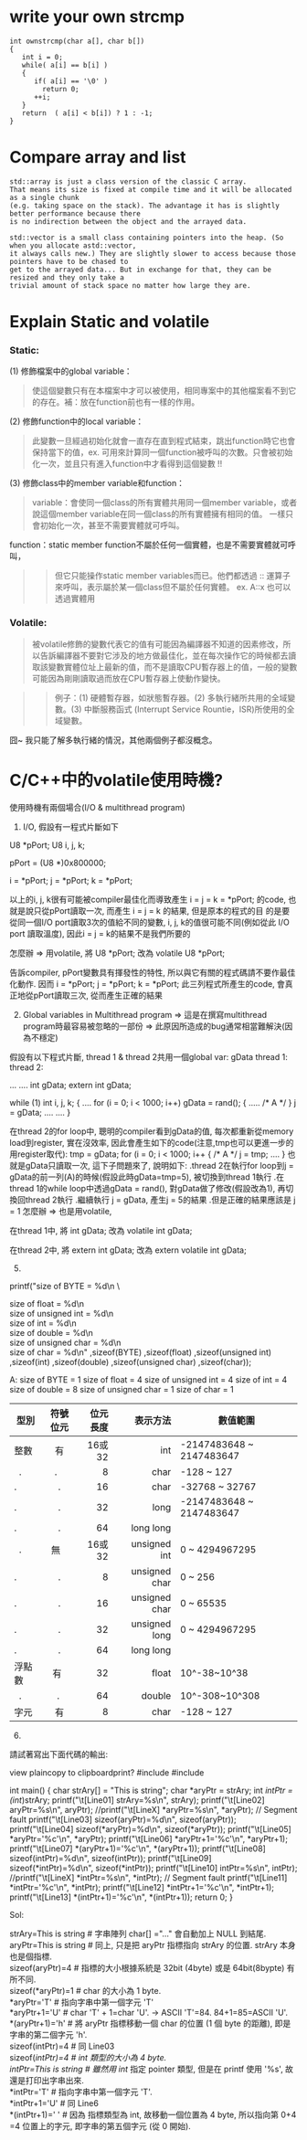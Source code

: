 # write your own strcmp 
``` 
int ownstrcmp(char a[], char b[])  
{   
   int i = 0; 
   while( a[i] == b[i] )   
   { 
      if( a[i] == '\0' )  
        return 0; 
      ++i; 
   } 
   return  ( a[i] < b[i]) ? 1 : -1; 
}   
```

# Compare array and list
```
std::array is just a class version of the classic C array. 
That means its size is fixed at compile time and it will be allocated as a single chunk 
(e.g. taking space on the stack). The advantage it has is slightly better performance because there 
is no indirection between the object and the arrayed data.  

std::vector is a small class containing pointers into the heap. (So when you allocate astd::vector, 
it always calls new.) They are slightly slower to access because those pointers have to be chased to 
get to the arrayed data... But in exchange for that, they can be resized and they only take a 
trivial amount of stack space no matter how large they are.
```

# Explain Static and volatile  
### Static:

(1) 修飾檔案中的global variable：
> 使這個變數只有在本檔案中才可以被使用，相同專案中的其他檔案看不到它的存在。補：放在function前也有一樣的作用。

(2) 修飾function中的local variable：
> 此變數一旦經過初始化就會一直存在直到程式結束，跳出function時它也會保持當下的值，ex. 可用來計算同一個function被呼叫的次數。只會被初始化一次，並且只有進入function中才看得到這個變數 !!

(3) 修飾class中的member variable和function：
> variable：會使同一個class的所有實體共用同一個member variable，或者說這個member variable在同一個class的所有實體擁有相同的值。
> 一樣只會初始化一次，甚至不需要實體就可呼叫。

function：static member function不屬於任何一個實體，也是不需要實體就可呼叫，
>> 但它只能操作static member variables而已。他們都透過 :: 運算子來呼叫，表示屬於某一個class但不屬於任何實體。 ex. A::x 也可以透過實體用

### Volatile:

> 被volatile修飾的變數代表它的值有可能因為編譯器不知道的因素修改，所以告訴編譯器不要對它涉及的地方做最佳化，並在每次操作它的時候都去讀取該變數實體位址上最新的值，而不是讀取CPU暫存器上的值，一般的變數可能因為剛剛讀取過而放在CPU暫存器上使動作變快。

>> 例子：(1) 硬體暫存器，如狀態暫存器。(2) 多執行緒所共用的全域變數。(3) 中斷服務函式 (Interrupt Service Rountie，ISR)所使用的全域變數。

囧~ 我只能了解多執行緒的情況，其他兩個例子都沒概念。


# C/C++中的volatile使用時機?
使用時機有兩個場合(I/O & multithread program)
1. I/O, 假設有一程式片斷如下

U8 *pPort;
U8 i, j, k;

pPort = (U8 *)0x800000;

i = *pPort; 
j = *pPort; 
k = *pPort; 

以上的i, j, k很有可能被compiler最佳化而導致產生
i = j = k = *pPort;
的code, 也就是說只從pPort讀取一次, 而產生 i = j = k 的結果, 但是原本的程式的目
的是要從同一個I/O port讀取3次的值給不同的變數, i, j, k的值很可能不同(例如從此
I/O port 讀取溫度), 因此i = j = k的結果不是我們所要的

怎麼辦 => 用volatile, 將
U8 *pPort;
改為
volatile U8 *pPort;

告訴compiler, pPort變數具有揮發性的特性, 所以與它有關的程式碼請不要作最佳化動作. 因而 
i = *pPort; 
j = *pPort; 
k = *pPort; 
此三列程式所產生的code, 會真正地從pPort讀取三次, 從而產生正確的結果

2. Global variables in Multithread program 
=> 這是在撰寫multithread program時最容易被忽略的一部份
=> 此原因所造成的bug通常相當難解決(因為不穩定)

假設有以下程式片斷, thread 1 & thread 2共用一個global var: gData 
thread 1: thread 2: 

... .... 
int gData; extern int gData; 

while (1) int i, j, k; 
{ 
.... for (i = 0; i < 1000; i++)
gData = rand(); { 
..... /* A */
} j = gData; 
.... 
.... } 

在thread 2的for loop中, 聰明的compiler看到gData的值, 每次都重新從memory load到register, 
實在沒效率, 因此會產生如下的code(注意,tmp也可以更進一步的用register取代):
tmp = gData;
for (i = 0; i < 1000; i++ 
{ 
/* A */
j = tmp; 
.... 
} 
也就是gData只讀取一次, 這下子問題來了, 說明如下:
.thread 2在執行for loop到j = gData的前一列(A)的時候(假設此時gData=tmp=5), 被切換到thread 1執行
.在thread 1的while loop中透過gData = rand(), 對gData做了修改(假設改為1), 再切換回thread 2執行
.繼續執行 j = gData, 產生j = 5的結果
.但是正確的結果應該是 j = 1
怎麼辦 => 也是用volatile,

在thread 1中, 將
int gData; 
改為
volatile int gData; 

在thread 2中, 將
extern int gData; 
改為
extern volatile int gData; 


5.
printf("size of BYTE = %d\n \

  size of float = %d\n \
   size of unsigned int = %d\n \
  size of int = %d\n \
  size of double = %d\n \
  size of unsigned char = %d\n \
  size of char = %d\n" 
  ,sizeof(BYTE)
  ,sizeof(float)
  ,sizeof(unsigned int)
  ,sizeof(int)
  ,sizeof(double)
  ,sizeof(unsigned char)
  ,sizeof(char));

A:
size of BYTE = 1
size of float = 4
size of unsigned int = 4
size of int = 4
size of double = 8
size of unsigned char = 1
size of char = 1
				

型別           | 符號位元  | 位元長度 | 表示方法 | 數值範圍
---------------|:--------:|--------:| -------:|------------------------
整數    | 有    |  16或32  |    int | -2147483648 ~ 2147483647
   .     |  .     |  8 |  char | -128 ~ 127
   .     |  .     | 16 |  char | -32768 ~ 32767
   .     |  .     |  32 |  long | -2147483648 ~ 2147483647
   .     |  .     | 64 |  long long | 
   .     | 無    |  16或32  |  unsigned int | 0 ~ 4294967295
   .    |   .    |  8 | unsigned char | 0 ~ 256
   .     |  .     | 16 | unsigned char | 0 ~ 65535
   .     |  .     |  32 | unsigned long | 0 ~ 4294967295
   .     |  .     | 64 |  long long |  
浮點數   | 有    |  32 |  float | 10^-38~10^38
   .     |  .     | 64 |  double | 10^-308~10^308
字元    | 有 |  8 |  char | -128 ~ 127



6.
請試著寫出下面代碼的輸出:

view plaincopy to clipboardprint?
#include 
#include 

int main() 
{ 
char strAry[] = "This is string"; 
char *aryPtr = strAry; 
int *intPtr = (int*)strAry; 
printf("\t[Line01] strAry=%s\n", strAry); 
printf("\t[Line02] aryPtr=%s\n", aryPtr); 
//printf("\t[LineX] *aryPtr=%s\n", *aryPtr); // Segment fault 
printf("\t[Line03] sizeof(aryPtr)=%d\n", sizeof(aryPtr)); 
printf("\t[Line04] sizeof(*aryPtr)=%d\n", sizeof(*aryPtr)); 
printf("\t[Line05] *aryPtr='%c'\n", *aryPtr); 
printf("\t[Line06] *aryPtr+1='%c'\n", *aryPtr+1); 
printf("\t[Line07] *(aryPtr+1)='%c'\n", *(aryPtr+1)); 
printf("\t[Line08] sizeof(intPtr)=%d\n", sizeof(intPtr)); 
printf("\t[Line09] sizeof(*intPtr)=%d\n", sizeof(*intPtr)); 
printf("\t[Line10] intPtr=%s\n", intPtr); 
//printf("\t[LineX] *intPtr=%s\n", *intPtr); // Segment fault 
printf("\t[Line11] *intPtr='%c'\n", *intPtr); 
printf("\t[Line12] *intPtr+1='%c'\n", *intPtr+1); 
printf("\t[Line13] *(intPtr+1)='%c'\n", *(intPtr+1)); 
return 0; 
} 

Sol:

 strAry=This is string # 字串陣列 char[] ="..." 會自動加上 NULL 到結尾.  
 aryPtr=This is string # 同上, 只是把 aryPtr 指標指向 strAry 的位置. strAry 本身也是個指標.  
 sizeof(aryPtr)=4 # 指標的大小根據系統是 32bit (4byte) 或是 64bit(8bypte) 有所不同.  
 sizeof(*aryPtr)=1 # char 的大小為 1 byte.  
 *aryPtr='T' # 指向字串中第一個字元 'T'  
 *aryPtr+1='U' # char 'T' + 1=char 'U'. -> ASCII 'T'=84. 84+1=85=ASCII 'U'.  
 *(aryPtr+1)='h' # 將 aryPtr 指標移動一個 char 的位置 (1 個 byte 的距離), 即是字串的第二個字元 'h'.  
 sizeof(intPtr)=4 # 同 Line03  
 sizeof(*intPtr)=4 # int 類型的大小為 4 byte.  
 intPtr=This is string # 雖然用 int* 指定 pointer 類型, 但是在 printf 使用 '%s', 故還是打印出字串出來.  
 *intPtr='T' # 指向字串中第一個字元 'T'.  
 *intPtr+1='U' # 同 Line6  
 *(intPtr+1)=' ' # 因為 指標類型為 int, 故移動一個位置為 4 byte, 所以指向第 0+4 =4 位置上的字元, 即字串的第五個字元 (從 0 開始).  

